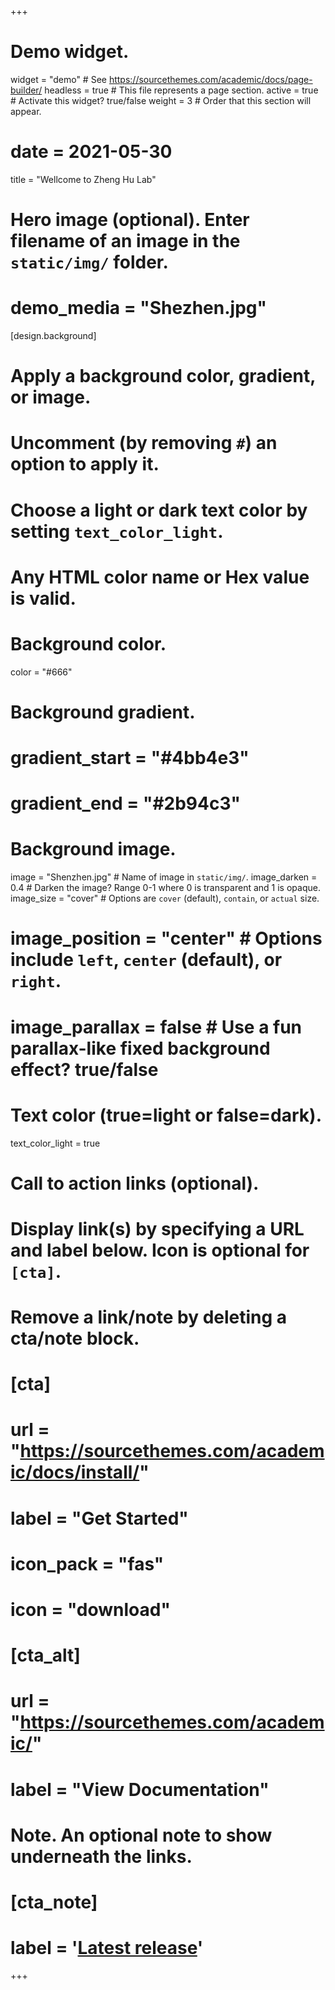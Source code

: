 +++
# Demo widget.
widget = "demo"  # See https://sourcethemes.com/academic/docs/page-builder/
headless = true  # This file represents a page section.
active = true  # Activate this widget? true/false
weight = 3  # Order that this section will appear.

# date = 2021-05-30

title = "Wellcome to Zheng Hu Lab"

# Hero image (optional). Enter filename of an image in the `static/img/` folder.
# demo_media = "Shezhen.jpg"

[design.background]
  # Apply a background color, gradient, or image.
  #   Uncomment (by removing `#`) an option to apply it.
  #   Choose a light or dark text color by setting `text_color_light`.
  #   Any HTML color name or Hex value is valid.

  # Background color.
  color = "#666"
  
  # Background gradient.
  # gradient_start = "#4bb4e3"
  # gradient_end = "#2b94c3"
  
  # Background image.
  image = "Shenzhen.jpg"  # Name of image in `static/img/`.
  image_darken = 0.4  # Darken the image? Range 0-1 where 0 is transparent and 1 is opaque.
  image_size = "cover"  #  Options are `cover` (default), `contain`, or `actual` size.
  # image_position = "center"  # Options include `left`, `center` (default), or `right`.
  # image_parallax = false  # Use a fun parallax-like fixed background effect? true/false
  
  # Text color (true=light or false=dark).
  text_color_light = true

  # Call to action links (optional).
  #   Display link(s) by specifying a URL and label below. Icon is optional for `[cta]`.
  #   Remove a link/note by deleting a cta/note block.
  # [cta]
  #   url = "https://sourcethemes.com/academic/docs/install/"
  #   label = "Get Started"
  #   icon_pack = "fas"
  #   icon = "download"
  
  # [cta_alt]
  #   url = "https://sourcethemes.com/academic/"
  #   label = "View Documentation"

  # Note. An optional note to show underneath the links.
  # [cta_note]
  #   label = '<a class="js-github-release" href="https://sourcethemes.com/academic/updates" data-repo="gcushen/hugo-academic">Latest release<!-- V --></a>'
+++

<a id="academic-release" img="static/img/headers/equality.png"></a>
